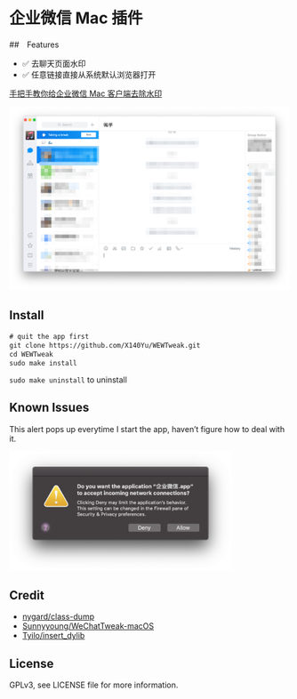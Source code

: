 # 企业微信 Mac 插件

##　Features 

- ✅ 去聊天页面水印
- ✅ 任意链接直接从系统默认浏览器打开

[手把手教你给企业微信 Mac 客户端去除水印](https://zhaoxinyu.me/2018-11-24-crack-wew/)

<img src="images/1.png" width="700"/>

## Install

```shell
# quit the app first
git clone https://github.com/X140Yu/WEWTweak.git
cd WEWTweak
sudo make install
```

`sudo make uninstall` to uninstall

## Known Issues

This alert pops up everytime I start the app, haven’t figure how to deal with it. 

<img src="images/3.png" width="400"/>

## Credit

- [nygard/class-dump](https://github.com/nygard/class-dump)
- [Sunnyyoung/WeChatTweak-macOS](https://github.com/Sunnyyoung/WeChatTweak-macOS)
- [Tyilo/insert_dylib](https://github.com/Tyilo/insert_dylib)

## License

GPLv3, see LICENSE file for more information.
